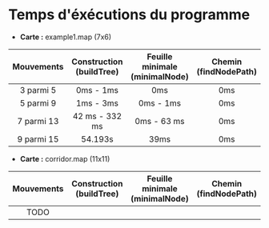 # Temps d'éxécutions du programme

- **Carte :** example1.map (7x6)

| Mouvements | Construction<br/>(buildTree) | Feuille minimale<br/>(minimalNode) | Chemin<br/>(findNodePath) | Guidage<br/>Complet |
|:----------:|:----------------------------:|:----------------------------------:|:-------------------------:|:-------------------:|
| 3 parmi 5  |          0ms - 1ms           |                0ms                 |            0ms            |        79ms         |
| 5 parmi 9  |          1ms - 3ms           |             0ms - 1ms              |            0ms            |        38ms         |
| 7 parmi 13 |        42 ms - 332 ms        |            0ms - 63 ms             |            0ms            |       1.666s        |
| 9 parmi 15 |           54.193s            |                39ms                |            0ms            |       55.213s       |

- **Carte :** corridor.map (11x11)

| Mouvements | Construction<br/>(buildTree) | Feuille minimale<br/>(minimalNode) | Chemin<br/>(findNodePath) | Guidage<br/>Complet |
|:----------:|:----------------------------:|:----------------------------------:|:-------------------------:|:-------------------:|
|    TODO    |                              |                                    |                           |                     |


